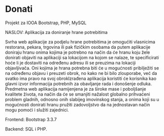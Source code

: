 # Donati
Projekt za IOOA Bootstrap, PHP, MySQL

NASLOV: Aplikacija za doniranje hrane potrebitima


Svrha web aplikacije za podjelu hrane potrebitima je omogućiti vlasnicima restorana, pekara, trgovina ili pak fizičkim 
osobama da putem aplikacije doniraju hranu onima kojima je potrebno na način da će hranu koju žele donirati objaviti na 
aplikaciji sa lokacijom na kojom se nalaze, te specificirati hoće li je dostaviti na određenu adresu ili se preuzima na 
lokaciji objavljivača. Oni kojima je hrana potrebna biti će u mogućnosti pribilježiti se na određenu objavu i preuzeti obrok, 
no kako ne bi bilo zlouporabe, već da svatko ima pravo na svoj obrokIzrađena aplikacija koristiti će korisnika kao glavni izvor 
informacija potrebnih za obavljanje rada i donošenje odluka. Predmetna web aplikacija namijenjena je za široke mase i poboljšanje 
kvalitete života, na način da će se smanjiti nažalost globalno prihvaćeni problem gladnih, odnosno onih slabijeg imovinskog stanja,
a onima koji su u mogućnosti donirati hranu pružiti zadovoljstvo da na jednostavan način mogu pomoći i služiti zajednici.

 

Frontend: Bootstrap 3.3.7

Backend: SQL i PHP.
